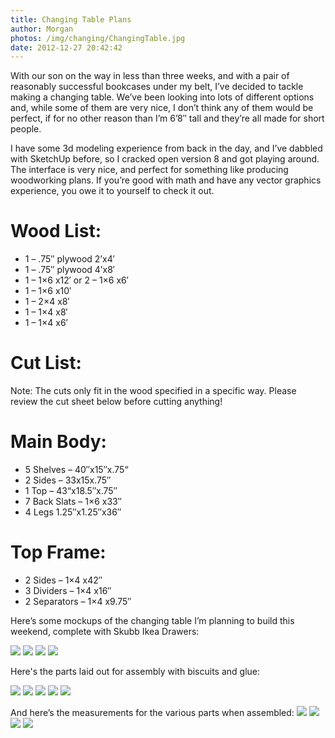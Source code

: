 ```yaml
---
title: Changing Table Plans
author: Morgan
photos: /img/changing/ChangingTable.jpg
date: 2012-12-27 20:42:42
---
```

With our son on the way in less than three weeks, and with a pair of reasonably successful bookcases under my belt, I’ve decided to tackle making a changing table. We’ve been looking into lots of different options and, while some of them are very nice<!-- more -->, I don’t think any of them would be perfect, if for no other reason than I’m 6’8″ tall and they’re all made for short people.

I have some 3d modeling experience from back in the day, and I’ve dabbled with SketchUp before, so I cracked open version 8 and got playing around. The interface is very nice, and perfect for something like producing woodworking plans. If you’re good with math and have any vector graphics experience, you owe it to yourself to check it out.

# Wood List:

* 1 – .75″ plywood 2’x4′
* 1 – .75″ plywood 4’x8′
* 1 – 1×6 x12′ or 2 – 1×6 x6′
* 1 – 1×6 x10′
* 1 – 2×4 x8′
* 1 – 1×4 x8′
* 1 – 1×4 x6′

# Cut List: 

Note: The cuts only fit in the wood specified in a specific way. Please review the cut sheet below before cutting anything!

# Main Body:

* 5 Shelves – 40″x15″x.75“
* 2 Sides – 33x15x.75″
* 1 Top – 43“x18.5″x.75″
* 7 Back Slats – 1×6 x33″
* 4 Legs 1.25″x1.25″x36″ 

# Top Frame:

* 2 Sides – 1×4 x42″
* 3 Dividers – 1×4 x16″
* 2 Separators – 1×4 x9.75″

Here’s some mockups of the changing table I’m planning to build this weekend, complete with Skubb Ikea Drawers:

![](/img/changing/ChangingTable.jpg)
![](/img/changing/ChangingTable2.jpg)
![](/img/changing/ChangingTable3.jpg)
![](/img/changing/ChangingTable4.jpg)

Here's the parts laid out for assembly with biscuits and glue:

![](/img/changing/ChangingTable-Breakout1.jpg)
![](/img/changing/ChangingTable-Breakout2.jpg)
![](/img/changing/ChangingTable-Breakout3.jpg)
![](/img/changing/ChangingTable-Breakout4.jpg)
![](/img/changing/ChangingTable-Breakout5.jpg)

And here’s the measurements for the various parts when assembled:
![](/img/changing/ChangingTable-Measurements1.jpg)
![](/img/changing/ChangingTable-Measurements2.jpg)
![](/img/changing/ChangingTable-Measurements3.jpg)
![](/img/changing/ChangingTable-Measurements4.jpg)